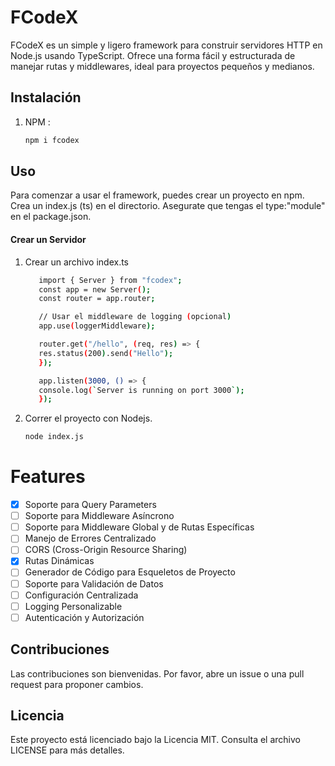# FCodeX

FCodeX es un simple y ligero framework para construir servidores HTTP en Node.js usando TypeScript. Ofrece una forma fácil y estructurada de manejar rutas y middlewares, ideal para proyectos pequeños y medianos.

## Instalación

1. NPM :

   ```sh
   npm i fcodex
   ```

## Uso

Para comenzar a usar el framework, puedes crear un proyecto en npm. Crea un index.js (ts) en el directorio. Asegurate que tengas el type:"module" en el package.json.

#### Crear un Servidor

1.  Crear un archivo index.ts

    ```sh
       import { Server } from "fcodex";
       const app = new Server();
       const router = app.router;

       // Usar el middleware de logging (opcional)
       app.use(loggerMiddleware);

       router.get("/hello", (req, res) => {
       res.status(200).send("Hello");
       });

       app.listen(3000, () => {
       console.log(`Server is running on port 3000`);
       });
    ```

2.  Correr el proyecto con Nodejs.
    ```sh
    node index.js
    ```

# Features

- [x] Soporte para Query Parameters
- [ ] Soporte para Middleware Asíncrono
- [ ] Soporte para Middleware Global y de Rutas Específicas
- [ ] Manejo de Errores Centralizado
- [ ] CORS (Cross-Origin Resource Sharing)
- [x] Rutas Dinámicas
- [ ] Generador de Código para Esqueletos de Proyecto
- [ ] Soporte para Validación de Datos
- [ ] Configuración Centralizada
- [ ] Logging Personalizable
- [ ] Autenticación y Autorización

## Contribuciones

Las contribuciones son bienvenidas. Por favor, abre un issue o una pull request para proponer cambios.

## Licencia

Este proyecto está licenciado bajo la Licencia MIT. Consulta el archivo LICENSE para más detalles.
